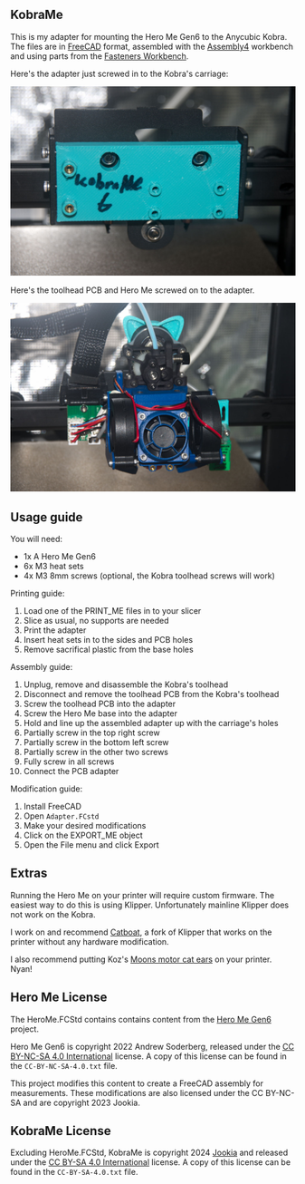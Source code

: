 KobraMe
-------

This is my adapter for mounting the Hero Me Gen6 to the Anycubic Kobra. The files are in [FreeCAD](https://www.freecad.org/) format, assembled with the [Assembly4](https://wiki.freecad.org/Assembly4_Workbench) workbench and using parts from the [Fasteners Workbench](https://wiki.freecad.org/Fasteners_Workbench).

Here's the adapter just screwed in to the Kobra's carriage:

![A plastic rectangular teal block sits in a 3D printer toolhead carriage. It has the text 'KobraMe 6' scrawled on it in marker. The block has two large holes for the carriage's back hole, two heat set screw holes for the toolhead PCB on the left, and four raised holes for the Hero Me base on the right.](adapter1.jpg)

Here's the toolhead PCB and Hero Me screwed on to the adapter.

![A standard Hero Me adapter made out of a mix of dark blue and teal plastic hangs in the air. The wires from its components connect to a toolhead PCB to its left. Both are mounted against a hidden toolhead adapter. A set of teal cat ears sit on top of the extruder.](adapter2.jpg)

Usage guide
-----------

You will need:

- 1x A Hero Me Gen6
- 6x M3 heat sets
- 4x M3 8mm screws (optional, the Kobra toolhead screws will work)

Printing guide:

1. Load one of the PRINT_ME files in to your slicer
1. Slice as usual, no supports are needed
1. Print the adapter
1. Insert heat sets in to the sides and PCB holes
1. Remove sacrifical plastic from the base holes

Assembly guide:

1. Unplug, remove and disassemble the Kobra's toolhead
1. Disconnect and remove the toolhead PCB from the Kobra's toolhead
1. Screw the toolhead PCB into the adapter
1. Screw the Hero Me base into the adapter
1. Hold and line up the assembled adapter up with the carriage's holes
1. Partially screw in the top right screw
1. Partially screw in the bottom left screw
1. Partially screw in the other two screws
1. Fully screw in all screws
1. Connect the PCB adapter

Modification guide:

1. Install FreeCAD
2. Open ```Adapter.FCstd```
3. Make your desired modifications 
4. Click on the EXPORT_ME object
5. Open the File menu and click Export

Extras
------

Running the Hero Me on your printer will require custom firmware. The easiest way to do this is using Klipper. Unfortunately mainline Klipper does not work on the Kobra.

I work on and recommend [Catboat](https://github.com/printers-for-people/catboat), a fork of Klipper that works on the printer without any hardware modification.

I also recommend putting Koz's [Moons motor cat ears](https://www.printables.com/model/430159-moons-motor-cat-ears) on your printer. Nyan!

Hero Me License
---------------

The HeroMe.FCStd contains contains content from the [Hero Me Gen6](https://www.printables.com/model/308109-hero-me-gen6-archive) project.

Hero Me Gen6 is copyright 2022 Andrew Soderberg, released under the [CC BY-NC-SA 4.0 International](https://creativecommons.org/licenses/by-nc-sa/4.0/) license. A copy of this license can be found in the ```CC-BY-NC-SA-4.0.txt``` file.

This project modifies this content to create a FreeCAD assembly for measurements. These modifications are also licensed under the CC BY-NC-SA and are copyright 2023 Jookia.

KobraMe License
---------------

Excluding HeroMe.FCStd, KobraMe is copyright 2024 [Jookia](mailto:contact@jookia.org) and released under the [CC BY-SA 4.0 International](https://creativecommons.org/licenses/by-sa/4.0/) license. A copy of this license can be found in the ```CC-BY-SA-4.0.txt``` file.
